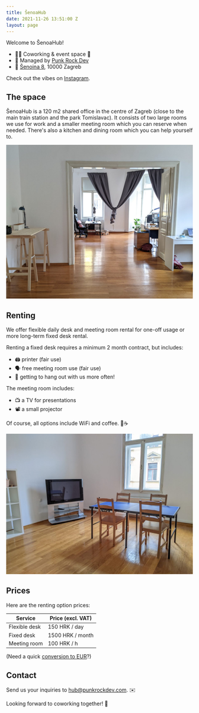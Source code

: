 ```yaml
---
title: ŠenoaHub
date: 2021-11-26 13:51:00 Z
layout: page
---
```


Welcome to ŠenoaHub!

- 🧑‍💻 Coworking & event space 🌱
- 👾 Managed by [Punk Rock Dev](/)
- 📍 [Šenoina 8](https://goo.gl/maps/3qeDLWra2bQsEq5F8), 10000 Zagreb

Check out the vibes on [Instagram](https://www.instagram.com/senoahub/).

## The space

ŠenoaHub is a 120 m2 shared office in the centre of Zagreb (close to the main train station and the park Tomislavac). It consists of two large rooms we use for work and a smaller meeting room which you can reserve when needed. There's also a kitchen and dining room which you can help yourself to.

![Our spacious office rooms](/images/hub/office.jpg)

## Renting

We offer flexible daily desk and meeting room rental for one-off usage or more long-term fixed desk rental.

Renting a fixed desk requires a minimum 2 month contract, but includes:

- 🖨 printer (fair use)
- 🗣 free meeting room use (fair use)
- 🥳 getting to hang out with us more often!

The meeting room includes:

- 📺 a TV for presentations
- 📽 a small projector

Of course, all options include WiFi and coffee. 📡☕️

![The meeting room](/images/hub/meeting.jpg)

## Prices

Here are the renting option prices:

| Service       | Price (excl. VAT) |
| ------------- | ----------------- |
| Flexible desk | 150 HRK / day     |
| Fixed desk    | 1500 HRK / month  |
| Meeting room  | 100 HRK / h       |

(Need a quick [conversion to EUR](https://www.google.com/search?q=150+hrk+to+eur)?)

## Contact

Send us your inquiries to <hub@punkrockdev.com>. ✉️

Looking forward to coworking together! 🙌
